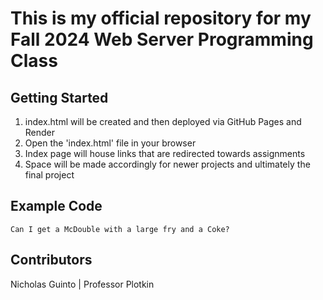 # This is my official repository for my Fall 2024 Web Server Programming Class

## Getting Started

1. index.html will be created and then deployed via GitHub Pages and Render
2. Open the 'index.html' file in your browser
3. Index page will house links that are redirected towards assignments
4. Space will be made accordingly for newer projects and ultimately the final project

## Example Code

```
Can I get a McDouble with a large fry and a Coke?
```

## Contributors
Nicholas Guinto | Professor Plotkin
